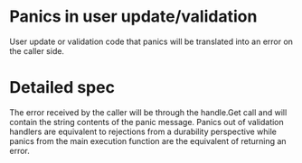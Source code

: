 # Panics in user update/validation

User update or validation code that panics will be translated into an error on
the caller side.

# Detailed spec

The error received by the caller will be through the handle.Get call and will
contain the string contents of the panic message. Panics out of validation
handlers are equivalent to rejections from a durability perspective while panics
from the main execution function are the equivalent of returning an error.
